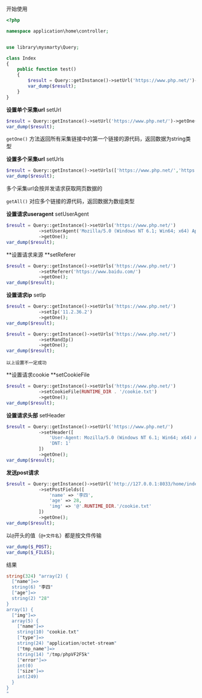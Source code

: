 开始使用

```php
<?php

namespace application\home\controller;


use library\mysmarty\Query;

class Index
{
    public function test()
    {
        $result = Query::getInstance()->setUrl('https://www.php.net/')->getOne();
        var_dump($result);
    }
}
```

**设置单个采集url** setUrl

```php
$result = Query::getInstance()->setUrl('https://www.php.net/')->getOne();
var_dump($result);
```

`getOne()` 方法返回所有采集链接中的第一个链接的源代码，返回数据为string类型

**设置多个采集url** setUrls

```php
$result = Query::getInstance()->setUrls(['https://www.php.net/','https://www.baidu.com/'])->getAll();
var_dump($result);
```

多个采集url会按并发请求获取网页数据的

`getAll()` 对应多个链接的源代码，返回数据为数组类型

**设置请求useragent** setUserAgent

```php
$result = Query::getInstance()->setUrls('https://www.php.net/')
            ->setUserAgent('Mozilla/5.0 (Windows NT 6.1; Win64; x64) AppleWebKit/537.36 (KHTML, like Gecko) Chrome/73.0.3683.103 Safari/537.36')
            ->getOne();
var_dump($result);
```

**设置请求来源 **setReferer

```php
$result = Query::getInstance()->setUrls('https://www.php.net/')
            ->setReferer('https://www.baidu.com/')
            ->getOne();
var_dump($result);
```

**设置请求ip** setIp

```php
$result = Query::getInstance()->setUrls('https://www.php.net/')
            ->setIp('11.2.36.2')
            ->getOne();
var_dump($result);
```

```php
$result = Query::getInstance()->setUrls('https://www.php.net/')
            ->setRandIp()
            ->getOne();
var_dump($result);
```

`以上设置不一定成功`

**设置请求cookie **setCookieFile

```php
$result = Query::getInstance()->setUrls('https://www.php.net/')
            ->setCookieFile(RUNTIME_DIR . '/cookie.txt')
            ->getOne();
var_dump($result);
```

**设置请求头部** setHeader

```php
$result = Query::getInstance()->setUrl('https://www.php.net/')
            ->setHeader([
                'User-Agent: Mozilla/5.0 (Windows NT 6.1; Win64; x64) AppleWebKit/537.36 (KHTML, like Gecko) Chrome/73.0.3683.103 Safari/537.36',
                'DNT: 1'
            ])
            ->getOne();
var_dump($result);
```

**发送post请求**

```php
$result = Query::getInstance()->setUrl('http://127.0.0.1:8033/home/index/test2')
            ->setPostFields([
                'name' => '李四',
                'age' => 28,
                'img' => '@'.RUNTIME_DIR.'/cookie.txt'
            ])
            ->getOne();
var_dump($result);
```

以`@`开头的值（`@+文件名`）都是按文件传输

```php
var_dump($_POST);
var_dump($_FILES);
```

结果

```php
string(324) "array(2) {
  ["name"]=>
  string(6) "李四"
  ["age"]=>
  string(2) "28"
}
array(1) {
  ["img"]=>
  array(5) {
    ["name"]=>
    string(10) "cookie.txt"
    ["type"]=>
    string(24) "application/octet-stream"
    ["tmp_name"]=>
    string(14) "/tmp/phpVF2F5k"
    ["error"]=>
    int(0)
    ["size"]=>
    int(249)
  }
}
"
```


